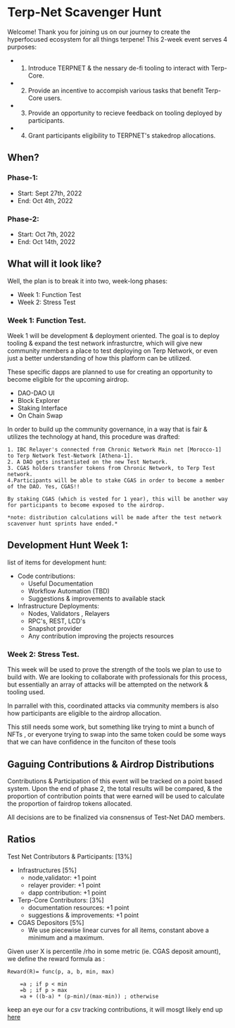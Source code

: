# Terp-Net Scavenger Hunt

Welcome! Thank you for joining us on our journey to create the hyperfocused ecosystem for all things terpene! This 2-week event serves 4 purposes:

- 1. Introduce TERPNET & the nessary de-fi tooling to interact with Terp-Core.
- 2. Provide an incentive to accompish various tasks that benefit Terp-Core users.
- 3. Provide an opportunity to recieve feedback on tooling deployed by participants.
- 4. Grant participants eligibility to TERPNET's stakedrop allocations.


## When? 

### Phase-1:
- Start: Sept 27th, 2022
- End: Oct 4th, 2022  
### Phase-2:
- Start: Oct 7th, 2022
- End: Oct 14th, 2022


## What will it look like?

Well, the plan is to break it into two, week-long phases:

- Week 1: Function Test
- Week 2: Stress Test    

### Week 1: Function Test.

Week 1 will be development & deployment oriented. The goal is to deploy tooling & expand the test network infrasturctre, which will give new community members a place to test deploying on Terp Network, or even just a better understanding of how this platform can be utilized. 

These specific dapps are planned to use for creating an opportunity to become eligible for the upcoming airdrop. 

- DAO-DAO UI 
- Block Explorer 
- Staking Interface 
- On Chain Swap

In order to build up the community governance, in a way that is fair & utilizes the technology at hand, this procedure was drafted:


    1. IBC Relayer's connected from Chronic Network Main net [Morocco-1] to Terp Network Test-Network [Athena-1].
    2. A DAO gets instantiated on the new Test Network. 
    3. CGAS holders transfer tokens from Chronic Network, to Terp Test network.
    4.Participants will be able to stake CGAS in order to become a member of the DAO. Yes, CGAS!!

    By staking CGAS (which is vested for 1 year), this will be another way for participants to become exposed to the airdrop.

    *note: distribution calculations will be made after the test network scavenver hunt sprints have ended.*



## Development Hunt Week 1:

list of items for development hunt:

- Code contributions:
    - Useful Documentation  
    - Workflow Automation (TBD)
    - Suggestions & improvements to available stack
- Infrastructure Deployments:
    - Nodes, Validators , Relayers
    - RPC's, REST, LCD's 
    - Snapshot provider 
    - Any contribution improving the projects resources



### Week 2: Stress Test.

This week will be used to prove the strength of the tools we plan to use to build with. We are looking to collaborate with professionals for this process, but essentially an array of attacks will be attempted on the network & tooling used. 

In parrallel with this, coordinated attacks via community members is also how participants are eligible to the airdrop allocation. 

This still needs some work, but something like trying to mint a bunch of NFTs , or everyone trying to swap into the same token could be some ways that we can have confidence in the funciton of these tools


## Gaguing Contributions & Airdrop Distributions

Contributions & Participation of this event will be tracked on a point based system. Upon the end of phase 2, the total results will be compared, & the proportion of contribution points that were earned will be used to calculate the proportion of fairdrop tokens allocated. 

All decisions are to be finalized via consnensus of Test-Net DAO members. 

## Ratios

Test Net Contributors & Participants: [13%]
- Infrastructures [5%]
    - node,validator: +1 point
    - relayer provider: +1 point 
    - dapp contribution: +1 point 
- Terp-Core Contributors: [3%]
    - documentation resources: +1 point
    - suggestions & improvements: +1 point
- CGAS Depositors [5%] 
    - We use piecewise linear curves for all items, constant above a minimum and a maximum. 

Given user X is percentile /rho in some metric (ie. CGAS deposit amount), we define the reward formula as : 

``` 
Reward(R)= func(p, a, b, min, max)

    =a ; if p < min
    =b ; if p > max 
    =a + ((b-a) * (p-min)/(max-min)) ; otherwise 
``` 

keep an eye our for a csv tracking contributions, it will mosgt likely end up [here](/contribution-tracking.csv)



